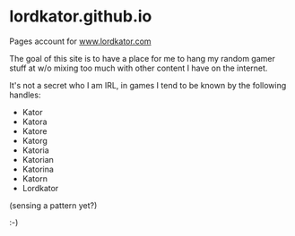 lordkator.github.io
===================

Pages account for www.lordkator.com

The goal of this site is to have a place for me to hang my random gamer stuff at w/o mixing too much with other content I have on the internet.

It's not a secret who I am IRL, in games I tend to be known by the following handles:

* Kator
* Katora
* Katore
* Katorg
* Katoria
* Katorian
* Katorina
* Katorn
* Lordkator

(sensing a pattern yet?)

:-)

